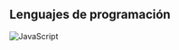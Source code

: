 ## Lenguajes de programación

![JavaScript]([[[https://img.shields.io/badge/logo-javascript-blue?logo=javascript](https://acortar.link/AcWbif)](https://img.icons8.com/color/48/javascript--v1.png)](https://img.icons8.com/color/48/javascript--v1.png))

<!--
**adrianhz22/adrianhz22** is a ✨ _special_ ✨ repository because its `README.md` (this file) appears on your GitHub profile.

Here are some ideas to get you started:

- 🔭 I’m currently working on ...
- 🌱 I’m currently learning ...
- 👯 I’m looking to collaborate on ...
- 🤔 I’m looking for help with ...
- 💬 Ask me about ...
- 📫 How to reach me: ...
- 😄 Pronouns: ...
- ⚡ Fun fact: ...
-->
